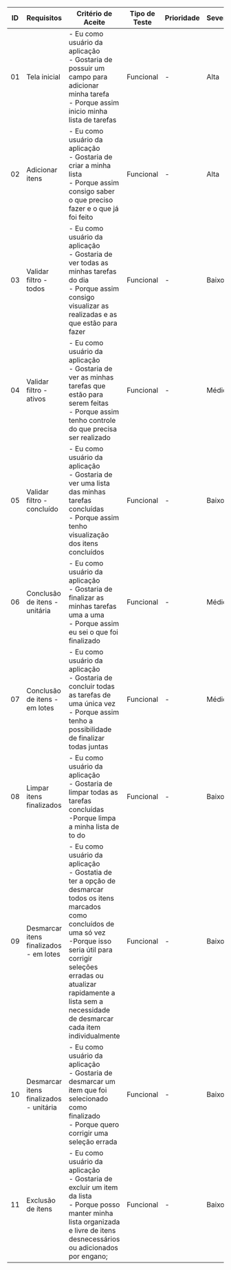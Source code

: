 | ID | Requisitos               | Critério de Aceite                                                                                  | Tipo de Teste | Prioridade | Severidade | Valor base | Valor atual | Meta | Progresso | Confiança |
|----|--------------------------|-----------------------------------------------------------------------------------------------------|---------------|------------|------------|------------|-------------|------|------------|-----------|
| 01  | Tela inicial             | - Eu como usuário da aplicação <br>- Gostaria de possuir um campo para adicionar minha tarefa <br>- Porque assim inicio minha lista de tarefas | Funcional     | -       | Alta         | 0          | 0         | 50   | 😀         | 
| 02  | Adicionar itens          | - Eu como usuário da aplicação <br>- Gostaria de criar a minha lista <br>- Porque assim consigo saber o que preciso fazer e o que já foi feito | Funcional     | -       | Alta          | 0          | 0         | 0    | 😀         | 
| 03  | Validar filtro - todos   | - Eu como usuário da aplicação <br>- Gostaria de ver todas as minhas tarefas do dia <br>- Porque assim consigo visualizar as realizadas e as que estão para fazer | Funcional     | -      | Baixo          | 0          | 0         | 0    | 😀         | 
| 04  | Validar filtro - ativos  | - Eu como usuário da aplicação <br>- Gostaria de ver as minhas tarefas que estão para serem feitas <br>- Porque assim tenho controle do que precisa ser realizado | Funcional     | -      | Médio          | 0          | 0         | 0    | 😀         | 
| 05  | Validar filtro - concluído| - Eu como usuário da aplicação <br>- Gostaria de ver uma lista das minhas tarefas concluídas <br>- Porque assim tenho visualização dos itens concluídos | Funcional     | -      | Baixo          | 0          | 0         | 0    | 😀         | 
| 06  | Conclusão de itens - unitária| - Eu como usuário da aplicação <br>- Gostaria de finalizar as minhas tarefas uma a uma <br>- Porque assim eu sei o que foi finalizado | Funcional     | -      | Médio          |            | 0         | 0    | 😀         | 
| 07  | Conclusão de itens - em lotes| - Eu como usuário da aplicação <br>- Gostaria de concluir todas as tarefas de uma única vez <br>- Porque assim tenho a possibilidade de finalizar todas juntas | Funcional     | -      | Médio          |            | 100         | 0    | 😀         | 
| 08  | Limpar itens finalizados | - Eu como usuário da aplicação <br>- Gostaria de limpar todas as tarefas concluídas <br> -Porque limpa a minha lista de to do | Funcional     | -      | Baixo          |            | 0         | 0    | 😀         | 
| 09  | Desmarcar itens finalizados - em lotes | - Eu como usuário da aplicação <br>- Gostatia de ter a opção de desmarcar todos os itens marcados como concluídos de uma só vez <br> -Porque isso seria útil para corrigir seleções erradas ou atualizar rapidamente a lista sem a necessidade de desmarcar cada item individualmente | Funcional     | -      | Baixo      
| 10  | Desmarcar itens finalizados - unitária | - Eu como usuário da aplicação <br>- Gostaria de desmarcar um item que foi selecionado como finalizado <br> - Porque quero corrigir  uma seleção errada | Funcional     | -      | Baixo
| 11  | Exclusão de ítens | - Eu como usuário da aplicação <br>- Gostaria de excluir um item da lista <br>- Porque posso manter minha lista organizada e livre de itens desnecessários ou adicionados por engano; | Funcional     | -      | Baixo                                                                                                 
